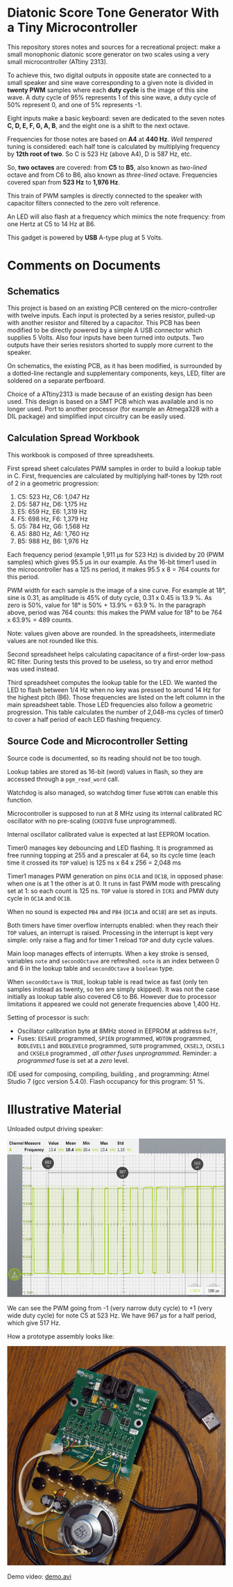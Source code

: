 # Diatonic Score Tone Generator With a Tiny Microcontroller

This repository stores notes and sources for a recreational project: make a small monophonic diatonic score generator on two scales using a very small microcontroller (ATtiny 2313).

To achieve this, two digital outputs in opposite state are connected to a small speaker and sine wave corresponding to a given note is divided in **twenty PWM** samples where each **duty cycle** is the image of this sine wave. A duty cycle of 95% represents 1 of this sine wave, a duty cycle of 50% represent 0, and one of 5% represents -1.

Eight inputs make a basic keyboard: seven are dedicated to the seven notes **C, D, E, F, G, A, B**, and the eight one is a shift to the next octave.

Frequencies for those notes are based on **A4** at **440 Hz**. *Well tempered* tuning is considered: each half tone is calculated by multiplying frequency by **12th root of two**. So C is 523 Hz (above A4), D is 587 Hz, etc.

So, **two octaves** are covered: from **C5** to **B5**, also known as *two-lined* octave and from C6 to B6, also known as *three-lined* octave. Frequencies covered span from **523 Hz** to **1,976 Hz**.

This train of PWM samples is directly connected to the speaker with capacitor filters connected to the zero volt reference.

An LED will also flash at a frequency which mimics the note frequency: from one Hertz at C5 to 14 Hz at B6. 

This gadget is powered by **USB** A-type plug at 5 Volts.

# Comments on Documents

## Schematics

This project is based on an existing PCB centered on the micro-controller with twelve inputs. Each input is protected by a series resistor, pulled-up with another resistor and filtered by a capacitor. This PCB has been modified to be directly powered by a simple A USB connector which supplies 5 Volts. Also four inputs have been turned into outputs. Two outputs have their series resistors shorted to supply more current to the speaker.

On schematics, the existing PCB, as it has been modified, is surrounded by a dotted-line rectangle and supplementary components, keys, LED, filter are soldered on a separate perfboard.

Choice of a ATtiny2313 is made because of an existing design has been used. This design is based on a SMT PCB which was available and is no longer used. Port to another processor (for example an Atmega328 with a DIL package) and simplified input circuitry can be easily used.

## Calculation Spread Workbook

This workbook is composed of three spreadsheets.

First spread sheet calculates PWM samples in order to build a lookup table in C. First, frequencies are calculated by multiplying half-tones by 12th root of 2 in a geometric progression:

1. C5: 523 Hz, C6: 1,047 Hz
2. D5: 587 Hz, D6: 1,175 Hz
3. E5: 659 Hz, E6: 1,319 Hz
4. F5: 698 Hz, F6: 1,379 Hz
5. G5: 784 Hz, G6: 1,568 Hz
6. A5: 880 Hz, A6: 1,760 Hz
7. B5: 988 Hz, B6: 1,976 Hz

Each frequency period (example 1,911 µs for 523 Hz) is divided by 20 (PWM samples) which gives 95.5 µs in our example. As the 16-bit timer1 used in the microcontroller has a 125 ns period, it makes 95.5 x 8 = 764 counts for this period.

PWM width for each sample is the image of a sine curve. For example at 18°, sine is 0.31, as amplitude is 45% of duty cycle, 0.31 x 0.45 is 13.9 %. As zero is 50%, value for 18° is 50% + 13.9% = 63.9 %. In the paragraph above, period was 764 counts: this makes the PWM value for 18° to be 764 x 63.9% = 489 counts.

Note: values given above are rounded. In the spreadsheets, intermediate values are not rounded like this.

Second spreadsheet helps calculating capacitance of a first-order low-pass RC filter. During tests this proved to be useless, so try and error method was used instead.

Third spreadsheet computes the lookup table for the LED. We wanted the LED to flash between 1/4 Hz when no key was pressed to around 14 Hz for the highest pitch (B6). Those frequencies are listed on the left column in the main spreadsheet table. Those LED frequencies also follow a geometric progression. This table calculates the number of 2,048-ms cycles of timer0 to cover a half period of each LED flashing frequency.

## Source Code and Microcontroller Setting

Source code is documented, so its reading should not be too tough.

Lookup tables are stored as 16-bit (word) values in flash, so they are accessed through a `pgm_read_word` call.

Watchdog is also managed, so watchdog timer fuse `WDTON`  can enable this function.

Microcontroller is supposed to run at 8 MHz using its internal calibrated RC oscillator with no pre-scaling (`CKDIV8` fuse unprogrammed).

Internal oscillator calibrated value is expected at last EEPROM location.

Timer0 manages key debouncing and LED flashing. It is programmed as free running topping at 255 and a prescaler at 64, so its cycle time (each time it crossed its `TOP` value) is 125 ns x 64 x 256 = 2,048 ms

Timer1 manages PWM generation on pins `OC1A` and `OC1B`, in opposed phase: when one is at 1 the other is at 0. It runs in fast PWM mode with prescaling set at 1: so each count is 125 ns. `TOP` value is stored in `ICR1` and PMW duty cycle in `OC1A` and `OC1B`.

When no sound is expected `PB4` and `PB4` (`OC1A` and `OC1B`) are set as inputs.

Both timers have timer overflow interrupts enabled: when they reach their `TOP` values, an interrupt is raised. Processing in the interrupt is kept very simple: only raise a flag and for timer 1 reload `TOP` and duty cycle values.

Main loop manages effects of interrupts. When a key stroke is sensed, variables `note` and `secondOctave` are refreshed. `note` is an index between 0 and 6 in the lookup table and `secondOctave` a `boolean` type.

When `secondOctave` is `TRUE`, lookup table is read twice as fast (only ten samples instead as twenty, so ten are simply skipped). It was not the case initially as lookup table also covered C6 to B6. However due to processor limitations it appeared we could not generate frequencies above 1,400 Hz.

Setting of processor is such:

- Oscillator calibration byte at 8MHz stored in EEPROM at address `0x7f`,
- Fuses: `EESAVE` programmed, `SPIEN` programmed, `WDTON` programmed, `BODLEVEL1` and `BODLEVEL0` programmed, `SUT0` programmed, `CKSEL3`,  `CKSEL1` and `CKSEL0` programmed , *all other fuses unprogrammed*. Reminder: a *programmed* fuse is set at a *zero* level.

IDE used for composing, compiling, building , and programming: Atmel Studio 7 (gcc version 5.4.0). Flash occupancy for this program: 51 %.

# Illustrative Material

Unloaded output driving speaker:

![](trace-unloaded-output.png)

We can see the PWM going from -1 (very narrow duty cycle) to +1 (very wide duty cycle) for note C5 at 523 Hz. We have 967 µs for a half period, which give 517 Hz.

How a prototype assembly looks like:

![](prototype.jpg)

Demo video: [demo.avi](./demo.avi)
